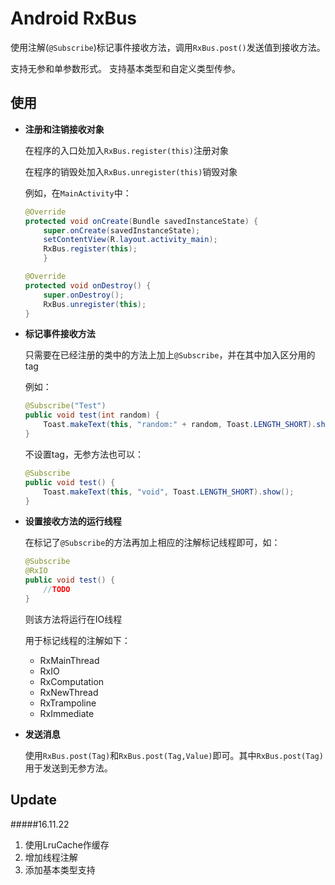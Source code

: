 # Android RxBus

使用注解(`@Subscribe`)标记事件接收方法，调用`RxBus.post()`发送值到接收方法。

支持无参和单参数形式。
支持基本类型和自定义类型传参。

使用
--------

* **注册和注销接收对象**

    在程序的入口处加入`RxBus.register(this)`注册对象
    
    在程序的销毁处加入`RxBus.unregister(this)`销毁对象
    
    例如，在`MainActivity`中：
    
    ```java
    @Override
    protected void onCreate(Bundle savedInstanceState) {
        super.onCreate(savedInstanceState);
        setContentView(R.layout.activity_main);
        RxBus.register(this);
        }
   
    @Override
    protected void onDestroy() {
        super.onDestroy();
        RxBus.unregister(this);
    }
    ```
    
* **标记事件接收方法**
    
    只需要在已经注册的类中的方法上加上`@Subscribe`，并在其中加入区分用的tag
    
    例如：
    
    ```java
    @Subscribe("Test")
    public void test(int random) {
        Toast.makeText(this, "random:" + random, Toast.LENGTH_SHORT).show();
    }
    ```
    
    不设置tag，无参方法也可以：
    
    ```java
    @Subscribe
    public void test() {
        Toast.makeText(this, "void", Toast.LENGTH_SHORT).show();
    }
    ```
    
* **设置接收方法的运行线程**
    
    在标记了`@Subscribe`的方法再加上相应的注解标记线程即可，如：
    
    ```java
    @Subscribe
    @RxIO
    public void test() {
        //TODO
    }
    ```
    
    则该方法将运行在IO线程
    
    用于标记线程的注解如下：
    
    * RxMainThread
    * RxIO
    * RxComputation
    * RxNewThread
    * RxTrampoline
    * RxImmediate
    
    
* **发送消息**

    使用`RxBus.post(Tag)`和`RxBus.post(Tag,Value)`即可。其中`RxBus.post(Tag)`用于发送到无参方法。
    
Update
--------

#####16.11.22
    
1. 使用LruCache作缓存
2. 增加线程注解
3. 添加基本类型支持